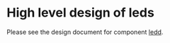 High level design of leds
=========================

Please see the design document for component [ledd](http://www.openswitch.net/ops-ledd/DESIGN.md).
